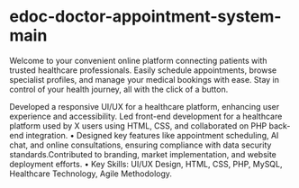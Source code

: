 # edoc-doctor-appointment-system-main
Welcome to your convenient online platform connecting patients with trusted healthcare professionals. Easily schedule appointments, browse specialist profiles, and manage your medical bookings with ease. Stay in control of your health journey, all with the click of a button.


Developed a responsive UI/UX for a healthcare platform, enhancing user experience and accessibility. Led
front-end development for a healthcare platform used by X users using HTML, CSS, and collaborated on PHP
back-end integration.
• Designed key features like appointment scheduling, AI chat, and online consultations, ensuring compliance with
data security standards.Contributed to branding, market implementation, and website deployment efforts.
• Key Skills: UI/UX Design, HTML, CSS, PHP, MySQL, Healthcare Technology, Agile Methodology.
